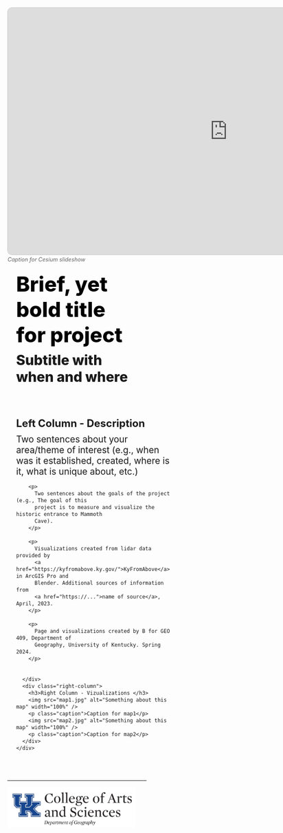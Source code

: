 <!DOCTYPE html>
<html>

<head>
  <meta charset="utf-8" />
  <title>Presentation</title>
  <meta name="viewport" content="initial-scale=1,maximum-scale=1,user-scalable=no" />
  <link rel="preconnect" href="https://fonts.googleapis.com" />
  <link rel="preconnect" href="https://fonts.gstatic.com" crossorigin />
  <link href="https://fonts.googleapis.com/css2?family=Open+Sans:wght@400;800&display=swap" rel="stylesheet" />
  <style>
    /* Set margin/padding to fit border in box model */
    * {
      box-sizing: border-box;
      margin: 0;
      padding: 0;
    }

    /* Define styles on body (and all descendants) */
    body {
      margin: 0;
      padding: 0;
      font-family: "Open Sans", sans-serif;
      font-weight: 400;
      color: rgb(32, 32, 32);
      background-color: rgb(236, 232, 228);
    }

    /* Define styles for the headings */
    h1 {
      font-size: 3rem;
      font-weight: 800;
      margin: 10px 0;
      padding: 0;
      color: rgb(0, 0, 0);
    }

    h2 {
      font-size: 2rem;
      font-weight: 800;
      margin: 0;
      padding: 0;
    }


    h3 {
      font-size: 1.5rem;
      font-weight: bold;
      margin-bottom: 10px;
    }

    /* Define styles for the paragraph */
    p {
      font-size: 1.3rem;
      font-weight: 400;
      margin: 0 0 10px 0;
      padding: 0;
    }

    a:link,
    a:visited {
      color: rgb(12, 73, 34);
    }

    a:hover {
      color: rgb(86, 86, 86);
      text-decoration: none;
    }

    section {
      width: 80%;
      margin: 0 auto;
    }

    footer {
      width: 80%;
      margin: 0 auto;
      color: rgb(100, 100, 100);
    }

    iframe {
      border: 1px solid rgb(200, 200, 200);
      border-radius: 10px;
      margin-top: 20px;
    }

    .caption {
      font-size: 0.8rem;
      font-weight: 400;
      font-style: italic;
      margin: 0;
      padding: 0;
      color: rgb(100, 100, 100);
    }

    .title {
      text-align: left;
      margin: 20px;
    }

    /* Set up a container for the two columns */
    .container {
      display: flex;
      flex-wrap: wrap;
      justify-content: space-between;
    }

    /* Define styles for the left column */
    .left-column {
      flex-basis: 40%;
      padding: 20px;
      margin-bottom: 20px;
    }

    /* Define styles for the right column */
    .right-column {
      flex-basis: 55%;
      background-color: rgba(255, 255, 255, 0.35);
      border-radius: 10px;
      padding: 20px;
      margin-bottom: 20px;
    }

    /* Round image corners for images inside the right-column */
    .right-column img {
      border-radius: 10px;
    }

    /* Media query for small screens */
    /* For screens up to 768px, apply these rules. */
    @media (max-width: 768px) {

      /* Change to a single column layout */
      .container {
        flex-direction: column;
      }

      /* Set full width for both columns */
      .left-column,
      .right-column {
        flex-basis: 100%;
      }
    }
  </style>
</head>

<body>
  <section>
    <!-- 💡💡💡 Cesium map: paste embed code below -->
    <iframe title="KyRivLoc4" width="1024" height="576" src="https://ion.cesium.com/stories/viewer/?id=81198725-83d1-423c-84cb-33141159165e" frameborder="0" allow="fullscreen" allowfullscreen="true" mozallowfullscreen="true" webkitallowfullscreen="true"></iframe>
    <!-- 💡💡💡 Cesium map: paste embed code above -->
    <p class="caption">Caption for Cesium slideshow</p>
    <div class="title">
      <h1>Brief, yet bold title for project</h1>
      <h2>Subtitle with when and where</h2>
    </div>
    <div class="container">
      <div class="left-column">
        <h3>Left Column - Description</h3>
        <p>
          Two sentences about your area/theme of interest (e.g., when was it
          established, created, where is it, what is unique about, etc.)
        </p>

        <p>
          Two sentences about the goals of the project (e.g., The goal of this
          project is to measure and visualize the historic entrance to Mammoth
          Cave).
        </p>

        <p>
          Visualizations created from lidar data provided by
          <a href="https://kyfromabove.ky.gov/">KyFromAbove</a> in ArcGIS Pro and
          Blender. Additional sources of information from
          <a href="https://...">name of source</a>, April, 2023.
        </p>

        <p>
          Page and visualizations created by B for GEO 409, Department of
          Geography, University of Kentucky. Spring 2024.
        </p>


      </div>
      <div class="right-column">
        <h3>Right Column - Vizualizations </h3>
        <img src="map1.jpg" alt="Something about this map" width="100%" />
        <p class="caption">Caption for map1</p>
        <img src="map2.jpg" alt="Something about this map" width="100%" />
        <p class="caption">Caption for map2</p>
      </div>
    </div>
  </section>
  <footer>
    <hr />
    <img src="logo-color-400px.png" alt="UKy Arts and Sciences  " width="300px">

  </footer>
</body>

</html>
